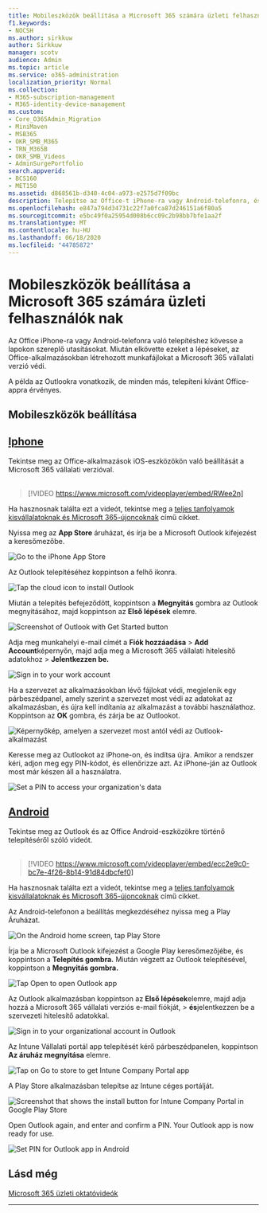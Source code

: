 ```yaml
---
title: Mobileszközök beállítása a Microsoft 365 számára üzleti felhasználók nak
f1.keywords:
- NOCSH
ms.author: sirkkuw
author: Sirkkuw
manager: scotv
audience: Admin
ms.topic: article
ms.service: o365-administration
localization_priority: Normal
ms.collection:
- M365-subscription-management
- M365-identity-device-management
ms.custom:
- Core_O365Admin_Migration
- MiniMaven
- MSB365
- OKR_SMB_M365
- TRN_M365B
- OKR_SMB_Videos
- AdminSurgePortfolio
search.appverid:
- BCS160
- MET150
ms.assetid: d868561b-d340-4c04-a973-e2575d7f09bc
description: Telepítse az Office-t iPhone-ra vagy Android-telefonra, és az Office-alkalmazásokban lévő munkahelyi fájljait a Microsoft 365 vállalati verzió védi.
ms.openlocfilehash: e847a794d34731c22f7a0fca87d246151a6f80a5
ms.sourcegitcommit: e5bc49f0a25954d008b6cc09c2b98bb7bfe1aa2f
ms.translationtype: MT
ms.contentlocale: hu-HU
ms.lasthandoff: 06/18/2020
ms.locfileid: "44785872"
---
```

# <a name="set-up-mobile-devices-for-microsoft-365-for-business-users"></a>Mobileszközök beállítása a Microsoft 365 számára üzleti felhasználók nak

Az Office iPhone-ra vagy Android-telefonra való telepítéshez kövesse a lapokon szereplő utasításokat. Miután elkövette ezeket a lépéseket, az Office-alkalmazásokban létrehozott munkafájlokat a Microsoft 365 vállalati verzió védi.

A példa az Outlookra vonatkozik, de minden más, telepíteni kívánt Office-appra érvényes.
  
## <a name="set-up-mobile-devices"></a>Mobileszközök beállítása

## <a name="iphone"></a>[Iphone](#tab/iPhone)
  
Tekintse meg az Office-alkalmazások iOS-eszközökön való beállítását a Microsoft 365 vállalati verzióval.<br><br>

> [!VIDEO https://www.microsoft.com/videoplayer/embed/RWee2n] 

Ha hasznosnak találta ezt a videót, tekintse meg a [teljes tanfolyamok kisvállalatoknak és Microsoft 365-újoncoknak](https://support.microsoft.com/office/6ab4bbcd-79cf-4000-a0bd-d42ce4d12816) című cikket.

Nyissa meg az **App Store** áruházat, és írja be a Microsoft Outlook kifejezést a keresőmezőbe.
  
![Go to the iPhone App Store](../media/886913de-76e5-4883-8ed0-4eb3ec06188f.png)
  
Az Outlook telepítéséhez koppintson a felhő ikonra.
  
![Tap the cloud icon to install Outlook](../media/665e1620-948a-4ab8-b914-dca49530142c.png)
  
Miután a telepítés befejeződött, koppintson a **Megnyitás** gombra az Outlook megnyitásához, majd koppintson az **Első lépések** elemre.
  
![Screenshot of Outlook with Get Started button](../media/005bedec-ae50-4d75-b3bb-e7cef9e2561c.png)
  
Adja meg munkahelyi e-mail címét a **Fiók hozzáadása** \> **Add Account**képernyőn, majd adja meg a Microsoft 365 vállalati hitelesítő adatokhoz \> **Jelentkezzen be.**
  
![Sign in to your work account](../media/3cef1fb5-7bec-4d3d-8542-872b731ce19f.png)
  
Ha a szervezet az alkalmazásokban lévő fájlokat védi, megjelenik egy párbeszédpanel, amely szerint a szervezet most védi az adatokat az alkalmazásban, és újra kell indítania az alkalmazást a további használathoz. Koppintson az **OK** gombra, és zárja be az Outlookot. 
  
![Képernyőkép, amelyen a szervezet most antól védi az Outlook-alkalmazást](../media/fb4c1c84-b1e9-42e1-8070-c13dcf79fb09.png)
  
Keresse meg az Outlookot az iPhone-on, és indítsa újra. Amikor a rendszer kéri, adjon meg egy PIN-kódot, és ellenőrizze azt. Az iPhone-ján az Outlook most már készen áll a használatra.
  
![Set a PIN to access your organization's data](../media/64f2630b-3164-47a4-9dd6-ca0c29ed5fb3.png)
  
## <a name="android"></a>[Android](#tab/Android)
  
Tekintse meg az Outlook és az Office Android-eszközökre történő telepítéséről szóló videót.<br><br>

> [!VIDEO https://www.microsoft.com/videoplayer/embed/ecc2e9c0-bc7e-4f26-8b14-91d84dbcfef0] 

Ha hasznosnak találta ezt a videót, tekintse meg a [teljes tanfolyamok kisvállalatoknak és Microsoft 365-újoncoknak](https://support.microsoft.com/office/6ab4bbcd-79cf-4000-a0bd-d42ce4d12816) című cikket.

Az Android-telefonon a beállítás megkezdéséhez nyissa meg a Play Áruházat.
  
![On the Android home screen, tap Play Store](../media/93df88e7-c778-40e1-b35e-868ca6e97f6c.png)
  
Írja be a Microsoft Outlook kifejezést a Google Play keresőmezőjébe, és koppintson a **Telepítés gombra.** Miután végzett az Outlook telepítésével, koppintson a **Megnyitás gombra.**
  
![Tap Open to open Outlook app](../media/8b4c5937-8875-4b5a-a5b6-b8c6c9cd6240.png)
  
Az Outlook alkalmazásban koppintson az **Első lépések**elemre, majd adja hozzá a Microsoft 365 vállalati verziós e-mail fiókját, \> **és**jelentkezzen be a szervezeti hitelesítő adatokkal.
  
![Sign in to your organizational account in Outlook](../media/18f67c66-4bab-4b99-94bd-080839312e29.png)
  
Az Intune Vállalati portál app telepítését kérő párbeszédpanelen, koppintson **Az áruház megnyitása** elemre.
  
![Tap on Go to store to get Intune Company Portal app](../media/a702d712-5622-45dd-a511-b1adaee63071.png)
  
A Play Store alkalmazásban telepítse az Intune céges portálját.
  
![Screenshot that shows the install button for Intune Company Portal in Google Play Store](../media/5e0408f2-3f37-44dd-80ed-13ca2ac6df0c.png)
  
Open Outlook again, and enter and confirm a PIN. Your Outlook app is now ready for use.
  
![Set  PIN for Outlook app in Android](../media/edb91afb-f1ed-451a-bc6b-8ccba664e055.png)

## <a name="see-also"></a>Lásd még

[Microsoft 365 üzleti oktatóvideók](https://support.microsoft.com/office/6ab4bbcd-79cf-4000-a0bd-d42ce4d12816)

---
